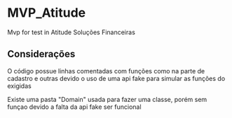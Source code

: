 # MVP_Atitude
Mvp for test in Atitude Soluções Financeiras

## Considerações

O código possue linhas comentadas com funções como na parte de cadastro e outras devido o uso de uma api fake para simular as funções do exigidas

Existe uma pasta "Domain" usada para fazer uma classe, porém sem funçao devido a falta da api fake ser funcional